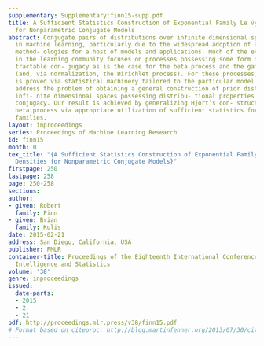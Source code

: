 ```yaml
---
supplementary: Supplementary:finn15-supp.pdf
title: A Sufficient Statistics Construction of Exponential Family Le ́vy Measure Densities
  for Nonparametric Conjugate Models
abstract: Conjugate pairs of distributions over infinite dimensional spaces are prominent
  in machine learning, particularly due to the widespread adoption of Bayesian nonparametric
  method- ologies for a host of models and applications. Much of the existing literature
  in the learning community focuses on processes possessing some form of computationally
  tractable con- jugacy as is the case for the beta process and the gamma process
  (and, via normalization, the Dirichlet process). For these processes, conjugacy
  is proved via statistical machinery tailored to the particular model. We seek to
  address the problem of obtaining a general construction of prior distributions over
  infi- nite dimensional spaces possessing distribu- tional properties amenable to
  conjugacy. Our result is achieved by generalizing Hjort’s con- struction of the
  beta process via appropriate utilization of sufficient statistics for exponen- tial
  families.
layout: inproceedings
series: Proceedings of Machine Learning Research
id: finn15
month: 0
tex_title: "{A Sufficient Statistics Construction of Exponential Family Le ́vy Measure
  Densities for Nonparametric Conjugate Models}"
firstpage: 250
lastpage: 258
page: 250-258
sections: 
author:
- given: Robert
  family: Finn
- given: Brian
  family: Kulis
date: 2015-02-21
address: San Diego, California, USA
publisher: PMLR
container-title: Proceedings of the Eighteenth International Conference on Artificial
  Intelligence and Statistics
volume: '38'
genre: inproceedings
issued:
  date-parts:
  - 2015
  - 2
  - 21
pdf: http://proceedings.mlr.press/v38/finn15.pdf
# Format based on citeproc: http://blog.martinfenner.org/2013/07/30/citeproc-yaml-for-bibliographies/
---
```

